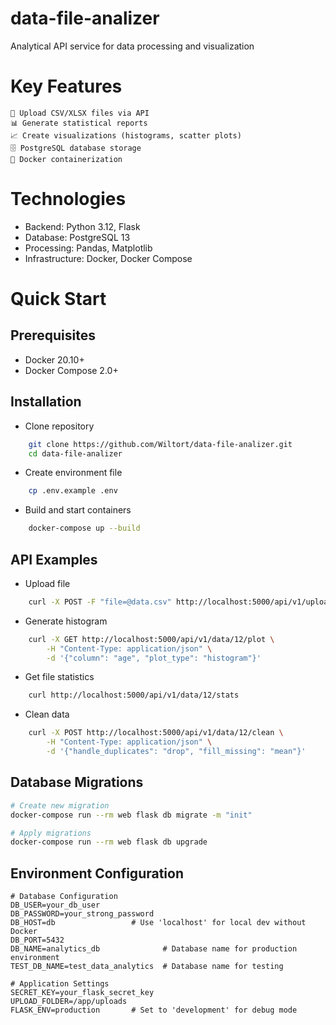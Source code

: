 # data-file-analizer
Analytical API service for data processing and visualization


# Key Features
    📁 Upload CSV/XLSX files via API
    📊 Generate statistical reports
    📈 Create visualizations (histograms, scatter plots)
    🗄️ PostgreSQL database storage
    🐳 Docker containerization
# Technologies
- Backend: Python 3.12, Flask
- Database: PostgreSQL 13
- Processing: Pandas, Matplotlib
- Infrastructure: Docker, Docker Compose
# Quick Start
## Prerequisites
- Docker 20.10+
- Docker Compose 2.0+
## Installation
- Clone repository
```bash
    git clone https://github.com/Wiltort/data-file-analizer.git
    cd data-file-analizer
```

- Create environment file
```bash
    cp .env.example .env
```
- Build and start containers
```bash
    docker-compose up --build
```

## API Examples
- Upload file
```bash
    curl -X POST -F "file=@data.csv" http://localhost:5000/api/v1/upload
```
- Generate histogram
```bash
    curl -X GET http://localhost:5000/api/v1/data/12/plot \
        -H "Content-Type: application/json" \
        -d '{"column": "age", "plot_type": "histogram"}'
```

- Get file statistics
```bash
    curl http://localhost:5000/api/v1/data/12/stats
```
- Clean data
```bash
    curl -X POST http://localhost:5000/api/v1/data/12/clean \
        -H "Content-Type: application/json" \
        -d '{"handle_duplicates": "drop", "fill_missing": "mean"}'
```
## Database Migrations
```bash
# Create new migration
docker-compose run --rm web flask db migrate -m "init"

# Apply migrations
docker-compose run --rm web flask db upgrade
```

## Environment Configuration
    # Database Configuration
    DB_USER=your_db_user
    DB_PASSWORD=your_strong_password
    DB_HOST=db                 # Use 'localhost' for local dev without Docker
    DB_PORT=5432
    DB_NAME=analytics_db              # Database name for production environment
    TEST_DB_NAME=test_data_analytics  # Database name for testing

    # Application Settings
    SECRET_KEY=your_flask_secret_key
    UPLOAD_FOLDER=/app/uploads
    FLASK_ENV=production       # Set to 'development' for debug mode
